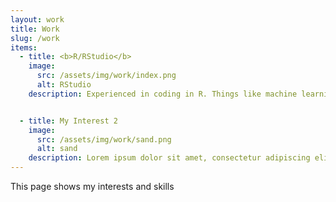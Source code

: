 ```yaml
---
layout: work
title: Work
slug: /work
items:
  - title: <b>R/RStudio</b>
    image:
      src: /assets/img/work/index.png
      alt: RStudio
    description: Experienced in coding in R. Things like machine learning, data visualisations with ggplot and building Shiny Apps. For examples see my <a href="https://www.gettingbluefingers.com/external">Shiny apps</a> or my <a href="https://twitter.com/RobinWilhelmus">Twitter</a>


  - title: My Interest 2
    image:
      src: /assets/img/work/sand.png
      alt: sand
    description: Lorem ipsum dolor sit amet, consectetur adipiscing elit, sed do eiusmod tempor incididunt ut labore et dolore magna aliqua. Ut enim ad minim veniam, quis nostrud exercitation ullamco laboris nisi ut aliquip ex ea commodo consequat. Duis aute irure dolor in reprehenderit in voluptate velit esse cillum dolore eu fugiat nulla pariatur.
---
```


This page shows my interests and skills
<br />
<br />

